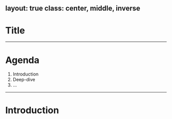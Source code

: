 layout: true
class: center, middle, inverse
---
# Title

---

# Agenda

1. Introduction
2. Deep-dive
3. ...

---

# Introduction
